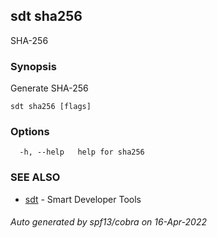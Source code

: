 ## sdt sha256

SHA-256

### Synopsis

Generate SHA-256

```
sdt sha256 [flags]
```

### Options

```
  -h, --help   help for sha256
```

### SEE ALSO

* [sdt](sdt.md)	 - Smart Developer Tools

###### Auto generated by spf13/cobra on 16-Apr-2022
